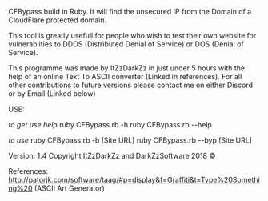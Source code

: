 CFBypass build in Ruby. It will find the unsecured IP from the Domain of a CloudFlare protected domain.

This tool is greatly usefull for people who wish to test their own website for vulnerablities to DDOS (Distributed Denial of Service) or DOS (Denial of Service).

This programme was made by ItZzDarkZz in just under 5 hours with the help of an online Text To ASCII converter (Linked in references). For all other contributions to future versions please contact me on either Discord or by Email (Linked below)


USE:

*to get use help*
ruby CFBypass.rb -h
ruby CFBypass.rb --help

*to use*
ruby CFBypass.rb -b [Site URL]
ruby CFBypass.rb --byp [Site URL]	


Version: 1.4
Copyright ItZzDarkZz and DarkZzSoftware 2018 ©

References:
http://patorjk.com/software/taag/#p=display&f=Graffiti&t=Type%20Something%20 (ASCII Art Generator)


